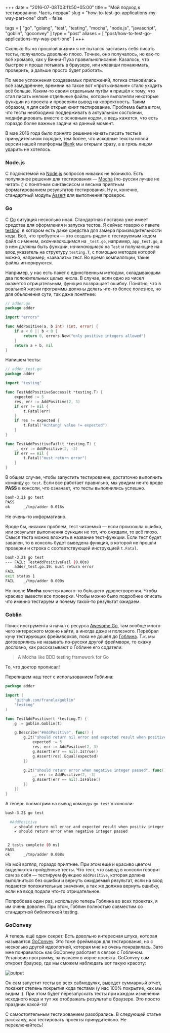 +++
date = "2016-07-08T03:11:50+05:00"
title = "Мой подход к тестированию. Часть первая"
slug = "how-to-test-go-applications-my-way-part-one"
draft = false

tags = [ "go", "golang", "test", "testing", "mocha", "node.js", "javascript", "goblin", "goconvey" ]
type = "post"
aliases = [
	"post/how-to-test-go-applications-my-way-part-one"
]
+++

Сколько бы &laquo;в прошлой жизни&raquo; я не пытался заставить себя писать тесты, получалось довольно плохо. Точнее, оно получалось, но как-то всё хромало, как у Винни-Пуха правильнописание. Казалось, что быстрее и проще потыкать в браузере, или клавиши понажимать, проверить, а дальше просто будет работать.

По мере усложнения создаваемых приложений, логика становилась всё замудрённее, времени на такое вот &laquo;протыкивание&raquo; стало уходить всё больше. Каким-то своим отдельным путём я пришёл к тому, что стал писать мелкие отдельные файлы, которые выполняли некоторые функции из проекта и проверяли вывод на корректность. Таким образом, я для себя открыл юнит тестирование. Проблема была в том, что тесты необходимо поддерживать в актуальном состоянии, модифицировать вместе с основным кодом, а ведь кажется, что есть гораздо более важные задачи на данный момент.

В мае 2016 года было принято решение начать писать тесты в принудительном порядке, тем более, что исходные тексты новой версии нашей платформы [Blank](https://github.com/getblank) мы открыли сразу, а в грязь лицом ударить не хотелось.

<!--more-->

### Node.js

С подсистемой на [Node.js](https://nodejs.org) вопросов никаких не возникло. Есть популярное решения для тестирования&nbsp;&mdash; [Mocha](mochajs.org) (по-русски лучше не читать :) с понятным синтаксисом и весьма приятным форматированием результатов тестирования. Ну и, конечно, стандартный модуль [Assert](https://nodejs.org/api/assert.html) для выполнения проверок.

### Go

С [Go](https://golang.org/) ситуация несколько иная. Стандартная поставка уже имеет средства для оформления и запуска тестов. Я сейчас говорю о пакете [testing](https://golang.org/pkg/testing/), в котором есть даже средства для замера производительности кода. Всё, что требуется&nbsp;&mdash; это создать рядом с тестируемым кодом файл с именем, _оканчивающимся_ на `_test.go`, например, `app_test.go`, а в нем должны быть функции, _начинающиеся_ на `Test` и получающие на вход указатель на структуру `testing.T`, с помощью методов которой можно, например, &laquo;завалить&raquo; тест. Во время компилляции, такие файлы игнорируются.

Например, у нас есть пакет с единственным методом, складывающим два положительных целых числа. В случае, если одно из чисел окажется отрицательным, функция возвращает ошибку. Понятно, что в реальной жизни программы должны делать что-то более полезное, но для объяснения сути, так даже понятнее:

```go
// adder.go
package adder

import "errors"

func AddPositive(a, b int) (int, error) {
    if a < 0 || b < 0 {
        return 0, errors.New("only positive integers allowed")
    }
    return a + b, nil
}

```

Напишем тесты:

```go
// adder_test.go
package adder

import "testing"

func TestAddPositiveSuccess(t *testing.T) {
	expected := 5
	res, err := AddPositive(2, 3)
	if err != nil {
		t.Fatal(err)
	}
	if res != expected {
		t.Fatal("Achtung! value != expected")
	}
}

func TestAddPositiveFail(t *testing.T) {
	_, err := AddPositive(2, -3)
	if err == nil {
		t.Fatal("must return error")
	}
}
```

В общем случае, чтобы запустить тестирование, достаточно выполнить команду `go test`. Если все работает правильно, мы увидим нечто вроде **PASS** в консоли, что означает, что тесты выполнились успешно.

```bash
bash-3.2$ go test
PASS
ok  	_/tmp/adder	0.018s
```
Не очень-то информативно.


Вроде бы, никаких проблем, тест читаемый&nbsp;&mdash; если произошла ошибка, или результат выполнения функции не тот, что ожидали, то всё плохо. Смысл теста можно вложить в название тест-функции. Если тест будет завален, то в консоль будет выведена функция, в которой не прошли проверки и строка с соответствующей инструкцией `t.Fatal`.

```bash
bash-3.2$ go test
--- FAIL: TestAddPositiveFail (0.00s)
	adder_test.go:19: must return error
FAIL
exit status 1
FAIL	_/tmp/adder	0.009s
```

Но после  **Mocha** хочется какого-то бо&#769;льшего удовлетворения. Чтобы красиво вывести все проверки. Чтобы можно было подробнее описать что именно тестируем и почему такой-то результат ожидаем.

### Goblin

Поиск инструмента я начал с ресурса [Awesome Go](https://github.com/avelino/awesome-go), там вообще много чего интересного можно найти, а иногда даже и полезного. Перебрал кучу тестирующих фреймворков, пока не дошёл до [Гоблина](https://github.com/franela/goblin). Т.к. мы договорились не называть по-русски другой фреймворк, то скажу дословно, как рассказывают о Гоблине его содатели:

> A Mocha like BDD testing framework for Go

То, что доктор прописал!

Перепишем наш тест с использованием Гоблина:

```go
package adder

import (
	"github.com/franela/goblin"
	"testing"
)

func TestAddPositive(t *testing.T) {
	g := goblin.Goblin(t)

	g.Describe("#AddPositive", func() {
		g.It("should return nil error and expected result when positive integer passed", func() {
			expected := 5
			res, err := AddPositive(2, 3)
			g.Assert(err == nil).IsTrue()
			g.Assert(res).Equal(expected)
		})

		g.It("should return error when negative integer passed", func() {
			_, err := AddPositive(2, -3)
			g.Assert(err == nil).IsFalse()
		})
	})
}

```

А теперь посмотрим на вывод команды `go test` в консоли:

```bash
bash-3.2$ go test

  #AddPositive
    ✔ should return nil error and expected result when positiv integer passed
    ✔ should return error when negative integer passed


 2 tests complete (0 ms)
PASS
ok  	_/tmp/adder	0.008s
```

На мой взгляд, гораздо приятнее. При этом ещё и красиво цветом выделяются пройдённые тесты. Что тест, что вывод в консоли говорит сам за себя&nbsp;&mdash; тестируем функцию `AddPositive`, которая должна выполниться без ошибки и вернуть ожидаемый результат, если на вход подаются положительные значения, а так же должна вернуть ошибку, если на вход подали что-то отрицательное.

Попробовав один раз, использую теперь Гоблина во всех проектах, я им очень доволен. При этом, Гоблин полностью совместим со стандартной библиотекой testing.

### GoConvey

А теперь ещё один секрет. Есть довольно интересная штука, которая называется [GoConvey](http://goconvey.co/). Это тоже фреймворк для тестирования, но с несколько другой идеологией, которая мне не очень понравилась. Зато мне понравилось как GoConvey работает в связке с Гоблином. Установив программу, запускаем в корне проекта. GoConvey сам откроет браузер, где мы сможем наблюдать вот такую красоту:

![output](/img/goconvey_success800.png)

Он сам запустит тесты во всех сабмодулях, выведет суммарный отчет, покажет степень покрытия кода тестами (у нас 100% покрытие, как мы видим :). При этом будет перезапускать тесты при каждом изменении исходного кода и тут же отображать результат в браузере. Это просто праздник какой-то!

С самостоятельным тестированием разобрались. В следующей статье расскажу, как тестировать проекты принудительно. Не переключайтесь!